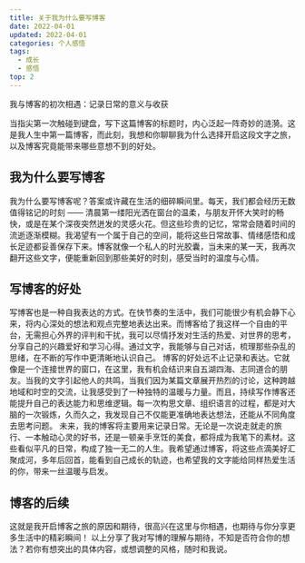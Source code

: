 ```yaml
---
title: 关于我为什么要写博客
date: 2022-04-01
updated: 2022-04-01
categories: 个人感悟
tags:
  - 成长
  - 感悟
top: 2
---
```


我与博客的初次相遇：记录日常的意义与收获

当指尖第一次触碰到键盘，写下这篇博客的标题时，内心泛起一阵奇妙的涟漪。这是我人生中第一篇博客，而此刻，我想和你聊聊我为什么选择开启这段文字之旅，以及博客究竟能带来哪些意想不到的好处。

## 我为什么要写博客
我为什么要写博客呢？答案或许藏在生活的细碎瞬间里。每天，我们都会经历无数值得铭记的时刻 —— 清晨第一缕阳光洒在窗台的温柔，与朋友开怀大笑时的畅快，或是在某个深夜突然迸发的灵感火花。但这些珍贵的记忆，常常会随着时间的流逝逐渐模糊。我渴望有一个属于自己的空间，能将这些日常故事、情绪感悟和成长足迹都妥善保存下来。博客就像一个私人的时光胶囊，当未来的某一天，我再次翻开这些文字，便能重新回到那些美好的时刻，感受当时的温度与心情。

## 写博客的好处
写博客也是一种自我表达的方式。在快节奏的生活中，我们可能很少有机会静下心来，将内心深处的想法和观点完整地表达出来。而博客给了我这样一个自由的平台，无需担心外界的评判和干扰，我可以尽情抒发对生活的热爱、对世界的思考，分享自己的兴趣爱好和学习心得。通过文字，我能够与自己对话，梳理那些杂乱的思绪，在不断的写作中更清晰地认识自己。
博客的好处远不止记录和表达。它就像是一个连接世界的窗口，在这里，我有机会结识来自五湖四海、志同道合的朋友。当我的文字引起他人的共鸣，当我们因为某篇文章展开热烈的讨论，这种跨越地域和时空的交流，让我感受到了一种独特的温暖与力量。而且，持续写作博客还能提升自己的表达能力和思维逻辑。每一次构思文章、组织语言的过程，都是对大脑的一次锻炼，久而久之，我发现自己不仅能更准确地表达想法，还能从不同角度去思考问题。
未来，我的博客将主要用来记录日常。无论是一次说走就走的旅行、一本触动心灵的好书，还是一顿亲手烹饪的美食，都将成为我笔下的素材。这些看似平凡的日常，构成了独一无二的人生。我希望通过博客，将这些点滴美好汇聚成河，多年后回首，能看到自己成长的轨迹，也希望我的文字能给同样热爱生活的你，带来一丝温暖与启发。

## 博客的后续
这就是我开启博客之旅的原因和期待，很高兴在这里与你相遇，也期待与你分享更多生活中的精彩瞬间！
以上分享了我对写博的理解与期待，不知是否符合你的想法？若你有想突出的具体内容，或想调整的风格，随时和我说。

